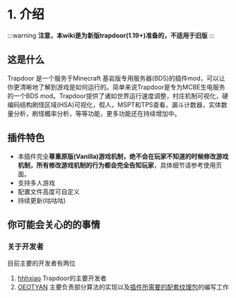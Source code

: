 # 1. 介绍

:::warning
**注意，本wiki是为新版trapdoor(1.19+)准备的，不适用于旧版**
:::


## 这是什么

Trapdoor 是一个服务于Minecraft 基岩版专用服务器(BDS)的插件mod，可以让你更清晰地了解到游戏是如何运行的。简单来说Trapdoor是专为MCBE生电服务的一个BDS mod。Trapdoor提供了诸如世界运行速度调整，村庄机制可视化，硬编码结构刷怪区域(HSA)可视化，假人，MSPT和TPS查看，漏斗计数器，实体数量分析，刷怪概率分析，等等功能，更多功能还在持续增加中。


## 插件特色

- 本插件完全**尊重原版(Vanilla)游戏机制，绝不会在玩家不知道的时候修改游戏机制，所有修改游戏机制的行为都会完全告知玩家**，具体细节请参考使用页面。
- 支持多人游戏
- 配置文件高度可自定义
- 持续更新(咕咕咕)

## 你可能会关心的的事情
### 关于开发者
目前主要的开发者有两位
1. [hhhxiao](https://github.com/hhhxiao) Trapdoor的主要开发者
1. [OEOTYAN](https://github.com/OEOTYAN) 主要负责部分算法的实现以及[插件所需要的配套纹理包](https://github.com/OEOTYAN/Trapdoor-CUI)的编写工作